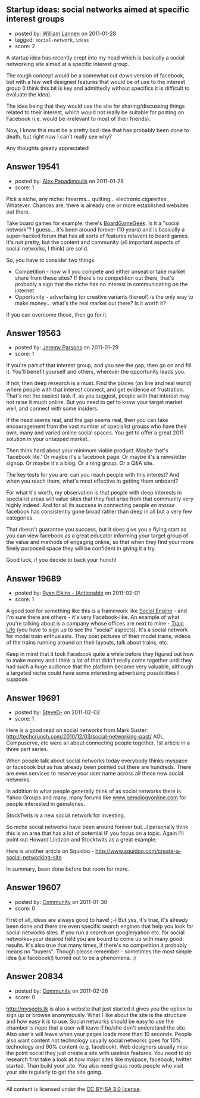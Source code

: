 ## Startup ideas: social networks aimed at specific interest groups

- posted by: [William Lannen](https://stackexchange.com/users/-1/2174-william-lannen) on 2011-01-28
- tagged: `social-network`, `ideas`
- score: 2

A startup idea has recently crept into my head which is basically a social networking site aimed at a specific interest group.

The rough concept would be a somewhat cut down version of facebook, but with a few well designed features that would be of use to the interest group (I think this bit is key and admittedly without specifics it is difficult to evaluate the idea).

The idea being that they would use the site for sharing/discussing things related to their interest, which would not really be suitable for posting on Facebook (i.e. would be irrelevant to most of their friends).

Now, I know this must be a pretty bad idea that has probably been done to death, but right now I can't really see why?

Any thoughts greatly appreciated!


## Answer 19541

- posted by: [Alex Papadimoulis](https://stackexchange.com/users/-1/123-alex-papadimoulis) on 2011-01-28
- score: 1


Pick a niche, any niche: firearms... quilting... electronic cigarettes. Whatever. Chances are, there is already one or more established websites out there. 

Take board games for example: there's [BoardGameGeek](http://boardgamegeek.com/). Is it a "social network"? I guess... it's been around forever (10 years) and is basically a super-hacked forum that has all sorts of features relavent to board games. It's not pretty, but the content and community (all important aspects of social networks, I think) are solid.

So, you have to consider two things.

* Competition - how will you compete and either unseat or take market share from these sites? If there's no competition out there, that's probably a sign that the niche has no interest in communicating on the internet
* Opportunity - advertising (or creative variants thereof) is the only way to make money... what's the real market out there? Is it worth it?

If you can overcome those, then go for it.


## Answer 19563

- posted by: [Jeremy Parsons](https://stackexchange.com/users/-1/4291-jeremy-parsons) on 2011-01-29
- score: 1

If you're part of that interest group, and you see the gap, then go on and fill it. You'll benefit yourself and others, wherever the opportunity leads you.

If not, then deep research is a must. Find the places (on line and real world) where people with that interest connect, and get evidence of frustration. That's not the easiest task if, as you suggest, people with that interest may not raise it much online. But you need to get to know your target market well, and connect with some insiders.

If the need seems real, and the gap seems real, then you can take encouragement from the vast number of specialist groups who have their own, many and varied online social spaces. You get to offer a great 2011 solution in your untapped market.

Then think hard about your minimum viable product. Maybe that's 'facebook lite.' Or maybe it's a facebook page. Or maybe it's a newsletter signup. Or maybe it's a blog. Or a ning group. Or a Q&A site.

The key tests for you are: can you reach people with this interest? And when you reach them, what's most effective in getting them onboard?

For what it's worth, my observation is that people with deep interests in specialist areas will value sites that they feel arise from that community very highly indeed. And for all its success in connecting people *en masse* facebook has consistently gone broad rather than deep in all but a very few categories.

That doesn't guarantee you success, but it does give you a flying start as you can view facebook as a great educator informing your target group of the value and methods of engaging online, so that when they find your more finely purposed space they will be confident in giving it a try.

Good luck, if you decide to back your hunch!


## Answer 19689

- posted by: [Ryan Elkins - IActionable](https://stackexchange.com/users/-1/2566-ryan-elkins-iactionable) on 2011-02-01
- score: 1

<p>A good tool for something like this is a framework like <a href="http://www.socialengine.net/" rel="nofollow">Social Engine</a> - and I'm sure there are others - it's very Facebook-like. An example of what you're talking about is a company whose offices are next to mine - <a href="http://www.trainlife.com/" rel="nofollow">Train Life</a> (you have to sign up to see the "social" aspects). It's a social network for model train enthusiasts. They post pictures of their model trains, videos of the trains running around on their layouts, talk about trains, etc. </p>

<p>Keep in mind that it took Facebook quite a while before they figured out how to make money and I think a lot of that didn't really come together until they had such a huge audience that the platform became very valuable, although a targeted niche could have some interesting advertising possibilities I suppose.</p>



## Answer 19691

- posted by: [SteveD-](https://stackexchange.com/users/-1/6609-steved) on 2011-02-02
- score: 1

Here is a good read on social networks from Mark Suster:  http://techcrunch.com/2010/12/03/social-networking-past/  AOL, Compuserve, etc were all about connecting people together.  1st article in a three part series.

When people talk about social networks today everybody thinks myspace or facebook but as has already been pointed out there are hundreds.  There are even services to reserve your user name across all these new social networks. 

In addition to what people generally think of as social networks there is Yahoo Groups and many, many forums like www.gemologyonline.com for people interested in gemstones.

StockTwits is a new social network for investing.  

So niche social networks have been around forever but...I personally think this is an area that has a lot of potential IF you focus on a topic.  Again I'll point out Howard Lindzon and Stocktwits as a great example.  

Here is another article on Squidoo - http://www.squidoo.com/create-a-social-networking-site

In summary, been done before but room for more.


## Answer 19607

- posted by: [Community](https://stackexchange.com/users/-1/-1-community) on 2011-01-30
- score: 0

First of all, ideas are always good to have! ;-) But yes, it's true, it's already been done and there are even specific search engines that help you look for social networks sites. If you run a search on google/yahoo etc. for social networks+your desired field you are bound to come up with many good results. It's also true that many times, if there's no competition it probably means no "buyers". Though please remember - sometimes the most simple idea (i.e facebook!) turned out to be a phenomena. 
:)


## Answer 20834

- posted by: [Community](https://stackexchange.com/users/-1/-1-community) on 2011-02-26
- score: 0

http://myspots.tk is also a website that just started it gives you the option to sign up or browse anonymously. What I like about the site is the structure and how easy it is to use. Social networks should be easy to use the chamber is nope that a user will leave if he/she don't understand the site. Also user's will leave when your pages loads more than 10 seconds. People also want content not technology usually social networks goes for 10% technology and 90% content (e.g. facebook). Web designers usually miss the point social they just create a site with useless features. You need to do research first take a look at how major sites like myspace, facebook, twitter started. Than build your site. You also need grass roots people who visit your site regularly to get the site going.



---

All content is licensed under the [CC BY-SA 3.0 license](https://creativecommons.org/licenses/by-sa/3.0/).
